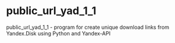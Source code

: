 # public_url_yad_1_1
public_url_yad_1_1 - program for create unique download links from Yandex.Disk using Python and Yandex-API
